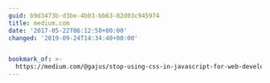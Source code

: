 ```yaml
---
guid: b9d3473b-d3be-4b03-bb63-82d03c945974
title: medium.com
date: '2017-05-22T06:12:50+00:00'
changed: '2019-09-24T14:34:40+00:00'


bookmark_of: >-
  https://medium.com/@gajus/stop-using-css-in-javascript-for-web-development-fa32fb873dcc
---
```




